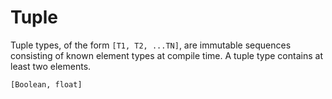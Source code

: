 # Tuple

Tuple types, of the form `[T1, T2, ...TN]`, are immutable sequences consisting of known element types at compile time. A tuple type contains at least two elements.

```
[Boolean, float]
```